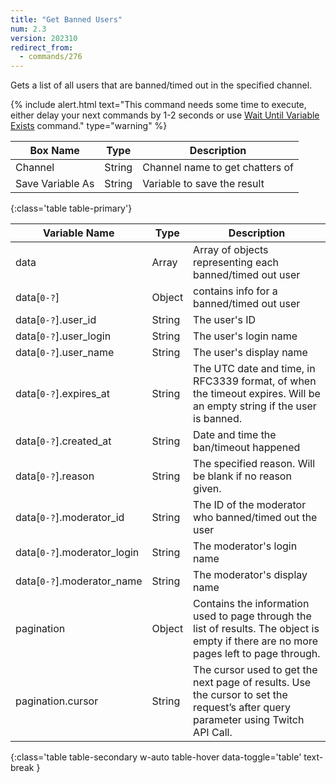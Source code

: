 ```yaml
---
title: "Get Banned Users"
num: 2.3
version: 202310
redirect_from:
  - commands/276
---
```


Gets a list of all users that are banned/timed out in the specified channel.

{% include alert.html text="This command needs some time to execute, either delay your next commands by 1-2 seconds or use <a href='/docs/commands/wait#waituntilvariableexists'>Wait Until Variable Exists</a> command." type="warning" %}

| Box Name | Type | Description | 
|-------|--------|--------
Channel|String|Channel name to get chatters of
Save Variable As|String|Variable to save the result
{:class='table table-primary'}


| Variable Name | Type | Description |
|---------------|------|-------------|
data|Array|Array of objects representing each banned/timed out user
data[`0-?`]|Object|contains info for a banned/timed out user
data[`0-?`].user_id|String|The user's ID
data[`0-?`].user_login|String|The user's login name
data[`0-?`].user_name|String|The user's display name
data[`0-?`].expires_at|String|The UTC date and time, in RFC3339 format, of when the timeout expires. Will be an empty string if the user is banned.
data[`0-?`].created_at|String|Date and time the ban/timeout happened
data[`0-?`].reason|String|The specified reason. Will be blank if no reason given.
data[`0-?`].moderator_id|String|The ID of the moderator who banned/timed out the user
data[`0-?`].moderator_login|String|The moderator's login name
data[`0-?`].moderator_name|String|The moderator's display name
pagination|Object|Contains the information used to page through the list of results. The object is empty if there are no more pages left to page through.
pagination.cursor|String|The cursor used to get the next page of results. Use the cursor to set the request’s after query parameter using Twitch API Call. 
{:class='table table-secondary w-auto table-hover data-toggle='table' text-break }